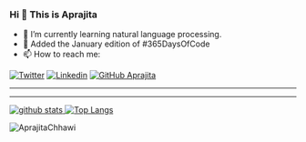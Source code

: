 ### Hi 👋 This is Aprajita

- 🌱 I’m currently learning natural language processing.
- 💬 Added the January edition of #365DaysOfCode   
- 📫 How to reach me:

[![Twitter](https://img.shields.io/twitter/follow/AprajitaChhawi?style=social)](https://twitter.com/AprajitaChhawi/)  [![Linkedin](https://img.shields.io/badge/-LinkedIn-0073b1?style=social&logo=Linkedin&link=https://www.linkedin.com/in/aprajita-chhawi-a5584b176/)](https://www.linkedin.com/in/aprajita-chhawi-a5584b176/) [![GitHub Aprajita ](https://img.shields.io/github/followers/AprajitaChhawi?label=follow&style=social)](https://github.com/AprajitaChhawi)  <a href="https://dev.to/AprajitaChhawi">
_________________________________________________________________
_________________________________________________________________

 ![github stats](https://github-readme-stats.vercel.app/api?username=AprajitaChhawi&show_icons=true&count_private=true&include_all_commits=true)   [![Top Langs](https://github-readme-stats.vercel.app/api/top-langs/?username=AprajitaChhawi&layout=compact)](https://github.com/AprajitaChhawi/)     
 
 
 <img src="https://komarev.com/ghpvc/?username=AprajitaChhawi" alt="AprajitaChhawi" />
